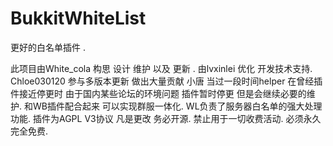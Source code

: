 # BukkitWhiteList
更好的白名单插件 .

此项目由White_cola 构思 设计 维护 以及 更新 .
由lvxinlei 优化 开发技术支持.
Chloe030120 参与多版本更新 做出大量贡献
小唐 当过一段时间helper 在曾经插件接近停更时
由于国内某些论坛的环境问题 插件暂时停更 但是会继续必要的维护.
和WB插件配合起来 可以实现群服一体化. WL负责了服务器白名单的强大处理功能.
插件为AGPL V3协议 凡是更改 务必开源.
禁止用于一切收费活动. 必须永久完全免费.
